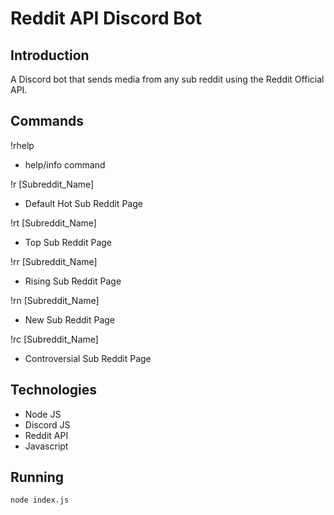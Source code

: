 # Reddit API Discord Bot

## Introduction

A Discord bot that sends media from any sub reddit using the Reddit Official API.

## Commands

!rhelp 
  - help/info command
  
!r [Subreddit_Name]
  - Default Hot Sub Reddit Page
  
!rt [Subreddit_Name]
  - Top Sub Reddit Page

!rr [Subreddit_Name]
  - Rising Sub Reddit Page
  
!rn [Subreddit_Name]
- New Sub Reddit Page

!rc [Subreddit_Name]
- Controversial Sub Reddit Page

## Technologies

- Node JS
- Discord JS
- Reddit API
- Javascript

## Running

```sh
node index.js
```
